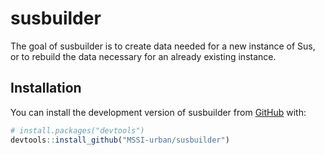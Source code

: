 
<!-- README.md is generated from README.Rmd. Please edit that file -->

# susbuilder

<!-- badges: start -->
<!-- badges: end -->

The goal of susbuilder is to create data needed for a new instance of
Sus, or to rebuild the data necessary for an already existing instance.

## Installation

You can install the development version of susbuilder from
[GitHub](https://github.com/) with:

``` r
# install.packages("devtools")
devtools::install_github("MSSI-urban/susbuilder")
```
